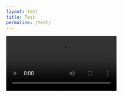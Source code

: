 ```yaml
---
layout: test
title: Test
permalink: /test/
---
```


<video src="https://content-provider46.greencdn.io/Ps;Hs;up=1;uid=23719271;cid=1614810406;uip=91.219.212.227;aff=ulozto.net;did=ulozto-net;stream=mp4;fide=XTFtbHH;fs=gsszpaeY1PhE;hid=8NQhDXZ;rid=1123065604;tm=1699611914;ut=vd;rs=0;fet=stream_cloud;He;ch=a95d6976aa1087e0980dfa0271007048;Pe/file/gsszpaeY1PhE/marvel-unite-2023-s01e01-recruitment-1080p-2-5mbps-x264-ducko-mp4?bD&u=23719271&c=1614810406&De"></video>
